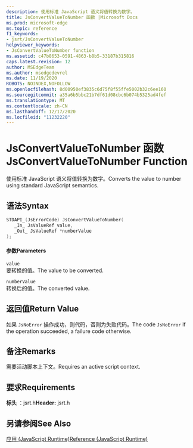 ```yaml
---
description: 使用标准 JavaScript 语义将值转换为数字。
title: JsConvertValueToNumber 函数 |Microsoft Docs
ms.prod: microsoft-edge
ms.topic: reference
f1_keywords:
- jsrt/JsConvertValueToNumber
helpviewer_keywords:
- JsConvertValueToNumber function
ms.assetid: c47b8653-0591-4863-b8b5-33187b315816
caps.latest.revision: 12
author: MSEdgeTeam
ms.author: msedgedevrel
ms.date: 11/19/2020
ROBOTS: NOINDEX,NOFOLLOW
ms.openlocfilehash: 8d00950ef3835c6d75f8f55ffe5002b32c6ee160
ms.sourcegitcommit: a35a6b5bbc21b7df61d08cbc6b074b5325ad4fef
ms.translationtype: MT
ms.contentlocale: zh-CN
ms.lasthandoff: 12/17/2020
ms.locfileid: "11232220"
---
```

# <span data-ttu-id="90d4b-103">JsConvertValueToNumber 函数</span><span class="sxs-lookup"><span data-stu-id="90d4b-103">JsConvertValueToNumber Function</span></span>

<span data-ttu-id="90d4b-104">使用标准 JavaScript 语义将值转换为数字。</span><span class="sxs-lookup"><span data-stu-id="90d4b-104">Converts the value to number using standard JavaScript semantics.</span></span>  
  
## <span data-ttu-id="90d4b-105">语法</span><span class="sxs-lookup"><span data-stu-id="90d4b-105">Syntax</span></span>  
  
```cpp  
STDAPI_(JsErrorCode) JsConvertValueToNumber(  
   _In_ JsValueRef value,  
   _Out_ JsValueRef *numberValue  
);  
```  
  
#### <span data-ttu-id="90d4b-106">参数</span><span class="sxs-lookup"><span data-stu-id="90d4b-106">Parameters</span></span>  
 `value`  
 <span data-ttu-id="90d4b-107">要转换的值。</span><span class="sxs-lookup"><span data-stu-id="90d4b-107">The value to be converted.</span></span>  
  
 `numberValue`  
 <span data-ttu-id="90d4b-108">转换后的值。</span><span class="sxs-lookup"><span data-stu-id="90d4b-108">The converted value.</span></span>  
  
## <span data-ttu-id="90d4b-109">返回值</span><span class="sxs-lookup"><span data-stu-id="90d4b-109">Return Value</span></span>  
 <span data-ttu-id="90d4b-110">如果 `JsNoError` 操作成功，则代码，否则为失败代码。</span><span class="sxs-lookup"><span data-stu-id="90d4b-110">The code `JsNoError` if the operation succeeded, a failure code otherwise.</span></span>  
  
## <span data-ttu-id="90d4b-111">备注</span><span class="sxs-lookup"><span data-stu-id="90d4b-111">Remarks</span></span>  
 <span data-ttu-id="90d4b-112">需要活动脚本上下文。</span><span class="sxs-lookup"><span data-stu-id="90d4b-112">Requires an active script context.</span></span>  
  
## <span data-ttu-id="90d4b-113">要求</span><span class="sxs-lookup"><span data-stu-id="90d4b-113">Requirements</span></span>  
 <span data-ttu-id="90d4b-114">**标头** ：jsrt.h</span><span class="sxs-lookup"><span data-stu-id="90d4b-114">**Header:** jsrt.h</span></span>  
  
## <span data-ttu-id="90d4b-115">另请参阅</span><span class="sxs-lookup"><span data-stu-id="90d4b-115">See Also</span></span>  
 [<span data-ttu-id="90d4b-116">应用 (JavaScript Runtime)</span><span class="sxs-lookup"><span data-stu-id="90d4b-116">Reference (JavaScript Runtime)</span></span>](../chakra-hosting/reference-javascript-runtime.md)
